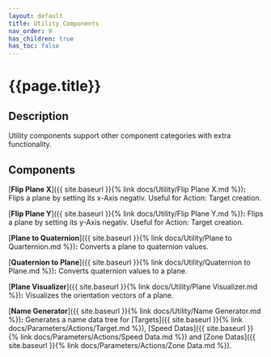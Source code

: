 ```yaml
---
layout: default
title: Utility Components
nav_order: 9
has_children: true
has_toc: false
---
```


# **{{page.title}}**

## **Description**

Utility components support other component categories with extra functionality.

## **Components**

[**Flip Plane X**]({{ site.baseurl }}{% link docs/Utility/Flip Plane X.md %})**:** Flips a plane by setting its x-Axis negativ. Useful for Action: Target creation.

[**Flip Plane Y**]({{ site.baseurl }}{% link docs/Utility/Flip Plane Y.md %})**:** Flips a plane by setting its y-Axis negativ. Useful for Action: Target creation.

[**Plane to Quaternion**]({{ site.baseurl }}{% link docs/Utility/Plane to Quarternion.md %})**:**
Converts a plane to quaternion values.

[**Quaternion to Plane**]({{ site.baseurl }}{% link docs/Utility/Quaternion to Plane.md %})**:**
Converts quaternion values to a plane.

[**Plane Visualizer**]({{ site.baseurl }}{% link docs/Utility/Plane Visualizer.md %})**:**
Visualizes the orientation vectors of a plane.

[**Name Generator**]({{ site.baseurl }}{% link docs/Utility/Name Generator.md %})**:**
Generates a name data tree for [Targets]({{ site.baseurl }}{% link docs/Parameters/Actions/Target.md %}), 
[Speed Datas]({{ site.baseurl }}{% link docs/Parameters/Actions/Speed Data.md %}) and 
[Zone Datas]({{ site.baseurl }}{% link docs/Parameters/Actions/Zone Data.md %}).
